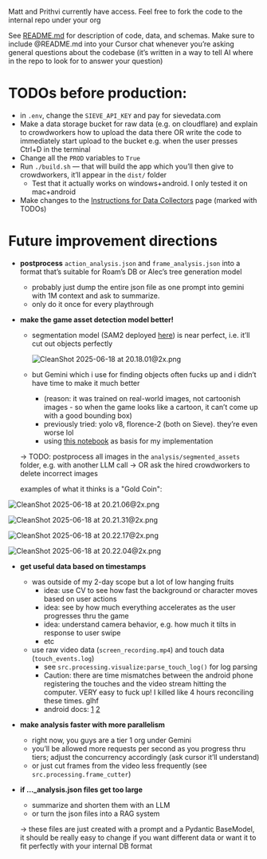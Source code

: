 Matt and Prithvi currently have access. Feel free to fork the code to the internal repo under your org

See [README.md](http://README.md) for description of code, data, and schemas. Make sure to include @README.md into your Cursor chat whenever you’re asking general questions about the codebase (it’s written in a way to tell AI where in the repo to look for to answer your question)

# TODOs before production:

- in `.env`, change the `SIEVE_API_KEY` and pay for sievedata.com
- Make a data storage bucket for raw data (e.g. on cloudflare) and explain to crowdworkers how to upload the data there OR write the code to immediately start upload to the bucket e.g. when the user presses Ctrl+D in the terminal
- Change all the `PROD` variables to `True`
- Run `./build.sh` — that will build the app which you’ll then give to crowdworkers, it’ll appear in the `dist/` folder
    - Test that it actually works on windows+android. I only tested it on mac+android
- Make changes to the [Instructions for Data Collectors](https://www.notion.so/Instructions-for-Data-Collectors-217eefc8733380268679c3597593c3c9?pvs=21) page (marked with TODOs)

# Future improvement directions

- **postprocess** `action_analysis.json` and `frame_analysis.json` into a format that’s suitable for Roam’s DB or Alec’s tree generation model
    - probably just dump the entire json file as one prompt into gemini with 1M context and ask to summarize.
    - only do it once for every playthrough
- **make the game asset detection model better!**
    - segmentation model (SAM2 deployed [here](https://www.sievedata.com/functions/sieve/sam2/readme)) is near perfect, i.e. it’ll cut out objects perfectly
        
        ![CleanShot 2025-06-18 at 20.18.01@2x.png](attachment:171c8ec4-c0da-4645-9bbb-faf175c33b1b:CleanShot_2025-06-18_at_20.18.012x.png)
        
    - but Gemini which i use for finding objects often fucks up and i didn’t have time to make it much better
        - (reason: it was trained on real-world images, not cartoonish images - so when the game looks like a cartoon, it can’t come up with a good bounding box)
        - previously tried: yolo v8, florence-2 (both on Sieve). they’re even worse lol
        - using [this notebook](https://github.com/google-gemini/cookbook/blob/main/quickstarts/Spatial_understanding.ipynb) as basis for my implementation
    
    → TODO: postprocess all images in the `analysis/segmented_assets` folder, e.g. with another LLM call
    → OR ask the hired crowdworkers to delete incorrect images
    
    examples of what it thinks is a "Gold Coin":
    

![CleanShot 2025-06-18 at 20.21.06@2x.png](attachment:45340fa8-1325-483b-8011-f92aaa00b7e8:CleanShot_2025-06-18_at_20.21.062x.png)

![CleanShot 2025-06-18 at 20.21.31@2x.png](attachment:fcaf10f5-a6a6-4867-a6c6-aa5afcd2a851:CleanShot_2025-06-18_at_20.21.312x.png)

![CleanShot 2025-06-18 at 20.22.17@2x.png](attachment:02ae2355-2efd-4303-8291-2eddcdc22bce:CleanShot_2025-06-18_at_20.22.172x.png)

![CleanShot 2025-06-18 at 20.22.04@2x.png](attachment:b9956da6-24a3-4e1d-a390-cc155936dc44:CleanShot_2025-06-18_at_20.22.042x.png)

- **get useful data based on timestamps**
    - was outside of my 2-day scope but a lot of low hanging fruits
        - idea: use CV to see how fast the background or character moves based on user actions
        - idea: see by how much everything accelerates as the user progresses thru the game
        - idea: understand camera behavior, e.g. how much it tilts in response to user swipe
        - etc
    - use raw video data (`screen_recording.mp4`) and touch data (`touch_events.log`)
        - see `src.processing.visualize:parse_touch_log()` for log parsing
        - Caution: there are time mismatches between the android phone registering the touches and the video stream hitting the computer. VERY easy to fuck up! I killed like 4 hours reconciling these times. glhf
        - android docs: [1](https://source.android.com/docs/core/interaction/input/touch-devices#touchmajor-touchminor-toolmajor-toolminor-size-fields) [2](https://source.android.com/docs/core/interaction/input/getevent)
- **make analysis faster with more parallelism**
    - right now, you guys are a tier 1 org under Gemini
    - you’ll be allowed more requests per second as you progress thru tiers; adjust the concurrency accordingly (ask cursor it’ll understand)
    - or just cut frames from the video less frequently (see `src.processing.frame_cutter`)
- **if …_analysis.json files get too large**
    - summarize and shorten them with an LLM
    - or turn the json files into a RAG system
    
    → these files are just created with a prompt and a Pydantic BaseModel, it should be really easy to change if you want different data or want it to fit perfectly with your internal DB format